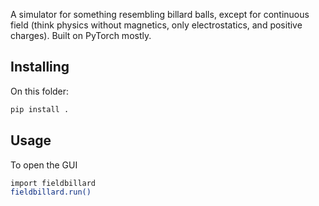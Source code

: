 A simulator for something resembling billard balls, except for continuous field 
(think physics without magnetics, only electrostatics, and positive charges). 
Built on PyTorch mostly.

## Installing
On this folder:
```sh
pip install .
```

## Usage
To open the GUI
```sh
import fieldbillard
fieldbillard.run()
```